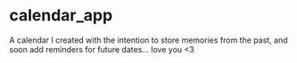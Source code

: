 # calendar_app
A calendar I created with the intention to store memories from the past, and soon add reminders for future dates... love you &lt;3
